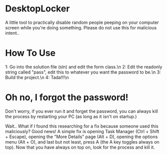 # DesktopLocker
A little tool to practically disable random people peeping on your computer screen while you're doing something.
Please do not use this for malicious intent..

# How To Use
1: Go into the solution file (sln) and edit the form class.\n
2: Edit the readonly string called "pass", edit this to whatever you want the password to be.\n
3: Build the project.\n
4: Tada!!!\n

# Oh no, I forgot the password!
Don't worry, if you ever run it and forget the password, you can always kill the process by restarting your PC (as long as it isn't on startup.)

Wait.. What if I found this researching for a fix because someone used this maliciously?
Good news! A simple fix is opening Task Manager (Ctrl + Shift + Escape), opening the "More Details" page (Alt + D), opening the options menu (Alt + O), and last but not least, press A (the A key toggles always on top). Now that you have always on top on, look for the process and kill it.
